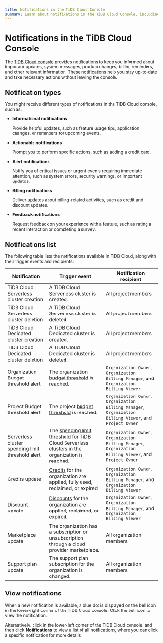 ```yaml
---
title: Notifications in the TiDB Cloud Console
summary: Learn about notifications in the TiDB Cloud Console, including notification types, purposes, and how to view them.
---
```


# Notifications in the TiDB Cloud Console

The [TiDB Cloud console](https://tidbcloud.com/) provides notifications to keep you informed about important updates, system messages, product changes, billing reminders, and other relevant information. These notifications help you stay up-to-date and take necessary actions without leaving the console.

## Notification types

You might receive different types of notifications in the TiDB Cloud console, such as:

- **Informational notifications**

    Provide helpful updates, such as feature usage tips, application changes, or reminders for upcoming events.

- **Actionable notifications**

   Prompt you to perform specific actions, such as adding a credit card.

- **Alert notifications**

    Notify you of critical issues or urgent events requiring immediate attention, such as system errors, security warnings, or important updates.

- **Billing notifications**

    Deliver updates about billing-related activities, such as credit and discount updates.

- **Feedback notifications**

    Request feedback on your experience with a feature, such as rating a recent interaction or completing a survey.

## Notifications list

The following table lists the notifications available in TiDB Cloud, along with their trigger events and recipients:

| Notification | Trigger event | Notification recipient |
| --- | --- | --- |
| TiDB Cloud Serverless cluster creation | A TiDB Cloud Serverless cluster is created. | All project members |
| TiDB Cloud Serverless cluster deletion | A TiDB Cloud Serverless cluster is deleted. | All project members |
| TiDB Cloud Dedicated cluster creation | A TiDB Cloud Dedicated cluster is created. | All project members |
| TiDB Cloud Dedicated cluster deletion | A TiDB Cloud Dedicated cluster is deleted. | All project members |
| Organization Budget threshold alert | The organization [budget threshold](/tidb-cloud/tidb-cloud-budget.md) is reached. | `Organization Owner`, `Organization Billing Manager`, and `Organization Billing Viewer` |
| Project Budget threshold alert | The project [budget threshold](/tidb-cloud/tidb-cloud-budget.md) is reached. | `Organization Owner`, `Organization Billing Manager`, `Organization Billing Viewer`, and `Project Owner` |
| Serverless cluster spending limit threshold alert | The [spending limit threshold](/tidb-cloud/manage-serverless-spend-limit.md) for TiDB Cloud Serverless clusters in the organization is reached. | `Organization Owner`, `Organization Billing Manager`, `Organization Billing Viewer`, and `Project Owner` |
| Credits update | [Credits](/tidb-cloud/tidb-cloud-billing.md#credits) for the organization are applied, fully used, reclaimed, or expired. | `Organization Owner`, `Organization Billing Manager`, and `Organization Billing Viewer` |
| Discount update | [Discounts](/tidb-cloud/tidb-cloud-billing.md#discounts) for the organization are applied, reclaimed, or expired. | `Organization Owner`, `Organization Billing Manager`, and `Organization Billing Viewer` |
| Marketplace update | The organization has a subscription or unsubscription through a cloud provider marketplace. | All organization members |
| Support plan update | The support plan subscription for the organization is changed. | All organization members |

## View notifications

When a new notification is available, a blue dot is displayed on the bell icon in the lower-right corner of the TiDB Cloud console. Click the bell icon to view the notification.

Alternatively, click <MDSvgIcon name="icon-top-account-settings" /> in the lower-left corner of the TiDB Cloud console, and then click **Notifications** to view a list of all notifications, where you can click a specific notification for more details.
